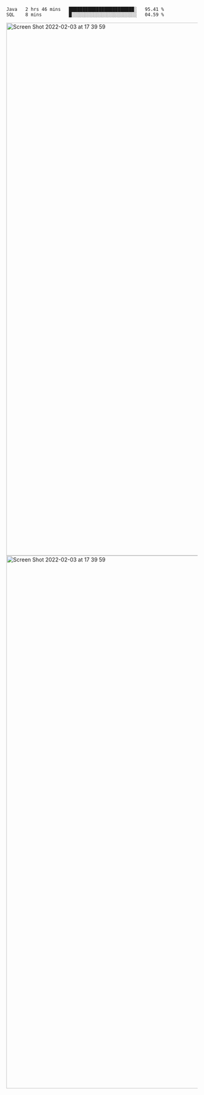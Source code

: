 <!--START_SECTION:waka-->

```text
Java   2 hrs 46 mins   ████████████████████████░   95.41 %
SQL    8 mins          █░░░░░░░░░░░░░░░░░░░░░░░░   04.59 %
```

<!--END_SECTION:waka-->

<img width="1400" alt="Screen Shot 2022-02-03 at 17 39 59" src="https://user-images.githubusercontent.com/45716542/152387304-f2b60485-53a6-4f4b-a818-5cefb1b0c0ae.png">
<img width="1400" alt="Screen Shot 2022-02-03 at 17 39 59" src="https://user-images.githubusercontent.com/45716542/152387273-ea5cdf21-2a45-44da-8bef-00c1763b1d42.png">
